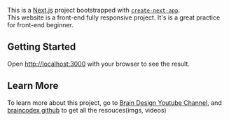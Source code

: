 This is a [Next.js](https://nextjs.org/) project bootstrapped with [`create-next-app`](https://github.com/vercel/next.js/tree/canary/packages/create-next-app).
<br />
This website is a front-end fully responsive project. It's is a great practice for front-end beginner.

## Getting Started

Open [http://localhost:3000](http://localhost:3000) with your browser to see the result.

## Learn More

To learn more about this project, go to [Brain Design Youtube Channel](https://www.youtube.com/watch?v=I2UBjN5ER4s), and [braincodex github](https://github.com/briancodex/react-website-v1/tree/starter) to get all the resouces(imgs, videos)
